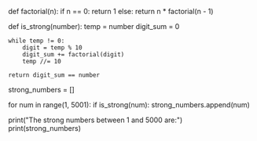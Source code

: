 def factorial(n):
    if n == 0:
        return 1
    else:
        return n * factorial(n - 1)

def is_strong(number):
    temp = number
    digit_sum = 0

    while temp != 0:
        digit = temp % 10
        digit_sum += factorial(digit)
        temp //= 10

    return digit_sum == number

strong_numbers = []

for num in range(1, 5001):
    if is_strong(num):
        strong_numbers.append(num)

print("The strong numbers between 1 and 5000 are:")
print(strong_numbers)
